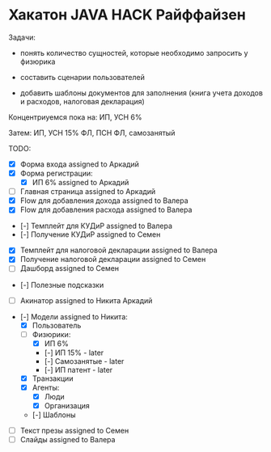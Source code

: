 # Хакатон JAVA HACK Райффайзен

Задачи:

- понять количество сущностей, которые необходимо запросить у физюрика

- составить сценарии пользователей

- добавить шаблоны документов для заполнения (книга учета доходов и расходов, налоговая декларация)

Концентриуемся пока на:
ИП, УСН 6%

Затем:
ИП, УСН 15%
ФЛ, ПСН
ФЛ, самозанятый

TODO:

- [x] Форма входа assigned to Аркадий
- [x] Форма регистрации:
    - [x] ИП 6% assigned to Аркадий
- [ ] Главная страница assigned to Аркадий
- [x] Flow для добавления дохода assigned to Валера
- [x] Flow для добавления расхода assigned to Валера
- [-] Темплейт для КУДиР assigned to Валера
- [-] Получение КУДиР assigned to Семен
- [x] Темплейт для налоговой декларации assigned to Валера
- [x] Получение налоговой декларации assigned to Семен
- [ ] Дашборд assigned to Семен
- [-] Полезные подсказки
- [ ] Акинатор assigned to Никита Аркадий
- [-] Модели assigned to Никита:
    - [x] Пользователь 
    - [ ] Физюрики:
        - [x] ИП 6%
        - [-]  ИП 15% - later
        - [-] Самозанятые - later
        - [-] ИП патент - later
    - [x] Транзакции
    - [x] Агенты:
        - [x] Люди
        - [x] Организация
    - [-] Шаблоны
- [ ] Текст презы assigned to Семен
- [ ] Слайды assigned to Валера